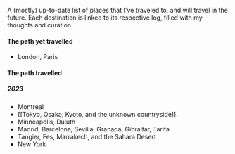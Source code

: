A (mostly) up-to-date list of places that I've traveled to, and will travel in the future. Each destination is linked to its respective log, filled with my thoughts and curation.
#### The path yet travelled
- London, Paris
#### The path travelled 
##### 2023
- Montreal
- [[Tokyo, Osaka, Kyoto, and the unknown countryside]]. 
- Minneapolis, Duluth
- Madrid, Barcelona, Sevilla, Granada, Gibraltar, Tarifa
- Tangier, Fes, Marrakech, and the Sahara Desert
- New York
